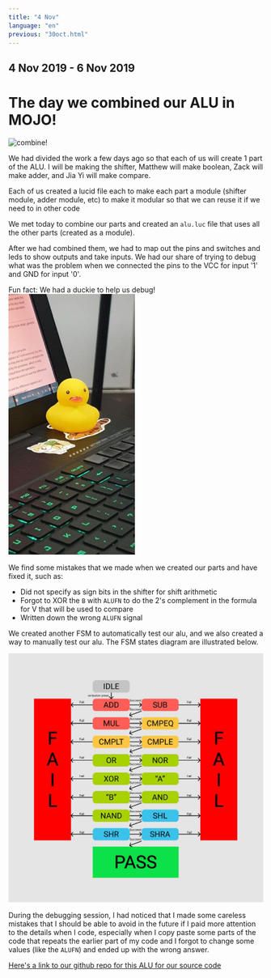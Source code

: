 ```yaml
---
title: "4 Nov"
language: "en"
previous: "30oct.html"
---
```

## 4 Nov 2019 - 6 Nov 2019
# The day we combined our ALU in MOJO!

![combine!](https://2.bp.blogspot.com/-UPgdZ5dkFxo/WMgjRKb82LI/AAAAAAAAOTo/gQ0IyLSSDowvyJKB0lqVjxD-RCDFB62PwCEw/s500/simbrix-join.gif "combine!")

We had divided the work a few days ago so that each of us will create 1 part of the ALU. I will be making the shifter, Matthew will make boolean, Zack will make adder, and Jia Yi will make compare. 

Each of us created a lucid file each to make each part a module (shifter module, adder module, etc) to make it modular so that we can reuse it if we need to in other code

We met today to combine our parts and created an `alu.luc` file that uses all the other parts (created as a module).

After we had combined them, we had to map out the pins and switches and leds to show outputs and take inputs. We had our share of trying to debug what was the problem when we connected the pins to the VCC for input '1' and GND for input '0'.

Fun fact: We had a duckie to help us debug!  
<img src="duckie.jpg" alt="duckie" width="250"/>

We find some mistakes that we made when we created our parts and have fixed it, such as:
- Did not specify as sign bits in the shifter for shift arithmetic
- Forgot to XOR the `B` with `ALUFN` to do the 2's complement in the formula for V that will be used to compare
- Written down the wrong `ALUFN` signal

We created another FSM to automatically test our alu, and we also created a way to manually test our alu. The FSM states diagram are illustrated below.

![fsm state diagram](fsm-alu.jpg)

During the debugging session, I had noticed that I made some careless mistakes that I should be able to avoid in the future if I paid more attention to the details when I code, especially when I copy paste some parts of the code that repeats the earlier part of my code and I forgot to change some values (like the `ALUFN`) and ended up with the wrong answer.

[Here's a link to our github repo for this ALU for our source code](https://github.com/zackteo/16-bit-ALU-mojo)